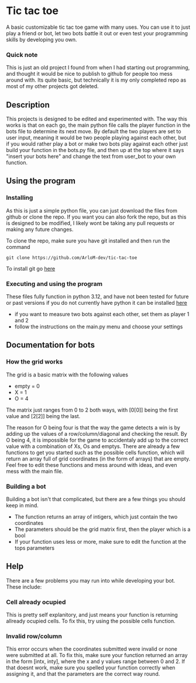 # Tic tac toe

A basic customizable tic tac toe game with many uses. You can use it to just play a friend or bot, let two bots battle it out or even
test your programming skills by developing you own.

### Quick note
This is just an old project I found from when I had starting out programming,
and thought it would be nice to publish to github for people too mess around with.
Its quite basic, but technically it is my only completed repo as most of my other projects got deleted.

## Description

This projects is designed to be edited and experimented with.
The way this works is that on each go, the main python file calls the player function
in the bots file to determine its next move. By default the two players are set to user input,
meaning it would be two people playing against each other, but if you would rather play a bot
or make two bots play against each other just build your function in the bots.py file,
and then up at the top where it says "insert your bots here" and change the text from user_bot to your own function.

## Using the program

### Installing

As this is just a simple python file, you can just download the files from github or clone the repo.
If you want you can also fork the repo, but as this is designed to be modified, I likely wont be taking any pull requests or making any future changes.

To clone the repo, make sure you have git installed and then run the command
```
git clone https://github.com/ArloM-dev/tic-tac-toe
```
To install git go [here](https://git-scm.com/downloads)

### Executing and using the program

These files fully function in python 3.12, and have not been tested for future or past versions
if you do not currently have python it can be installed [here](https://www.python.org/downloads/)
* if you want to measure two bots against each other, set them as player 1 and 2
* follow the instructions on the main.py menu and choose your settings

## Documentation for bots

### How the grid works

The grid is a basic matrix with the following values
* empty = 0
* X = 1
* O = 4  <br/>

The matrix just ranges from 0 to 2 both ways, with [0[0]] being the first value and [2[2]] being the last.

The reason for O being four is that the way the game detects a win is by adding up the values of a row/column/diagonal and checking the result.
By O being 4, it is impossible for the game to accidentaly add up to the correct value with a combination of Xs, Os and emptys.
There are already a few functions to get you started such as the possible cells function, which will return an array full of grid coordinates
(in the form of arrays) that are empty. Feel free to edit these functions and mess around with ideas, and even mess with the main file.

### Building a bot

Building a bot isn't that complicated, but there are a few things you should keep in mind.
* The function returns an array of intigers, which just contain the two coordinates
* The parameters should be the grid matrix first, then the player which is a bool
* If your function uses less or more, make sure to edit the function at the tops parameters

## Help
There are a few problems you may run into while developing your bot. These include:

### Cell already ocupied

This is pretty self explanitory, and just means your function is returning allready ocupied cells. To fix this, try using the possible cells function.

### Invalid row/column

This error occurs when the coordinates submitted were invalid or none were submitted at all. To fix this, make sure
your function returned an array in the form [intx, inty], where the x and y values range between 0 and 2. If that doesnt work, make sure
you spelled your function correctly when assigning it, and that the parameters are the correct way round.
